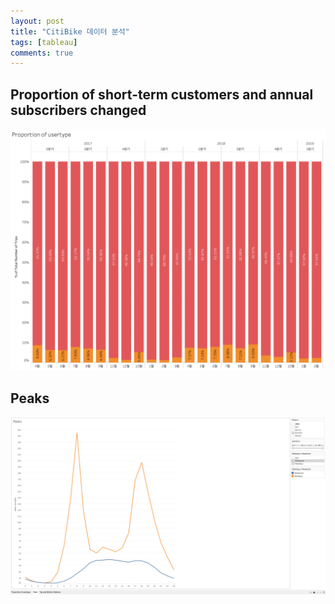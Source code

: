 ```yaml
---
layout: post
title: "CitiBike 데이터 분석"
tags: [tableau]
comments: true
---
```


## Proportion of short-term customers and annual subscribers changed
![proportion of customers](../images/2019-03-10-1.png)

## Peaks
![Peak](../images/2019-03-10-3.png)